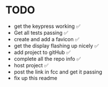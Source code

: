 # TODO

- get the keypress working ✅
- Get all tests passing ✅
- create and add a favicon ✅
- get the display flashing up nicely ✅
- add project to gitHub ✅
- complete all the repo info ✅
- host project ✅
- post the link in fcc and get it passing
- fix up this readme
